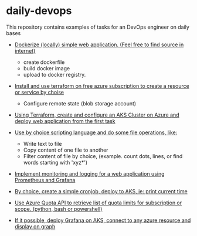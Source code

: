 # daily-devops
This repository contains examples of tasks for an DevOps engineer on daily bases

- [Dockerize (locally) simple web application. (Feel free to find source in internet)](https://github.com/ylldibrani/daily-devops/tree/main/docker/nodejsapp)
  - create dockerfile
  - build docker image
  - upload to docker registry.

- [Install and use terraform on free azure subscription to create a resource or service by choise](https://github.com/ylldibrani/daily-devops/tree/main/terraform/1.%20Configure%20remote%20state)
  - Configure remote state (blob storage account)

- [Using Terraform, create and configure an AKS Cluster on Azure and deploy web application from the first task](https://github.com/ylldibrani/daily-devops/tree/main/terraform/2.%20Create%20AKS%20and%20deploy%20web%20application)

- [Use by choice scripting language and do some file operations, like:](https://github.com/ylldibrani/daily-devops/tree/main/powershell/1.%20File%20operations%20using%20powershell)
  - Write text to file
  - Copy content of one file to another
  - Filter content of file by choice, (example. count dots, lines, or find words starting with 'xyz*')

- [Implement monitoring and logging for a web application using Prometheus and Grafana](https://github.com/ylldibrani/daily-devops/tree/main/monitoring)

- [By choice, create a simple cronjob, deploy to AKS, ie: print current time](https://github.com/ylldibrani/daily-devops/tree/main/kubernetes/1.%20Cronjob%20to%20print%20current%20time)

- [Use Azure Quota API to retrieve list of quota limits for subscription or scope. (python, bash or powershell)](https://github.com/ylldibrani/daily-devops/tree/main/azure/1.%20Use%20Azure%20Quota%20API%20to%20retrieve%20list%20of%20quota%20limits%20for%20subscription%20or%20scope)

- [If it possible, deploy Grafana on AKS, connect to any azure resource and display on graph](https://github.com/ylldibrani/daily-devops/tree/main/azure/2.%20Deploy%20Grafana%20on%20AKS)